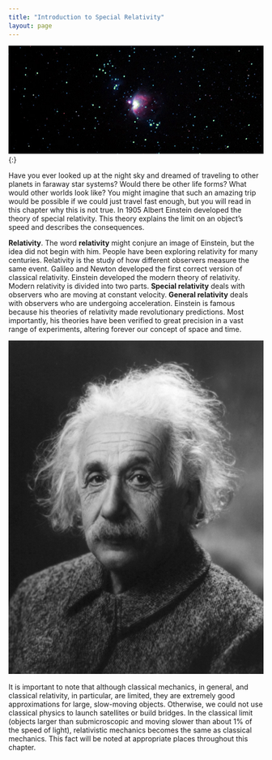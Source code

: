 ```yaml
---
title: "Introduction to Special Relativity"
layout: page
---
```







![Night sky with bright Orion Nebula cluster in the center amongst the group of stars.](../resources/Figure_29_00_01a_D.jpg "Special relativity explains why traveling to other star systems, such as these in the Orion Nebula, is unreasonable using our current level of technology. (credit: s58y, Flickr)")
{:}

Have you ever looked up at the night sky and dreamed of traveling to other
planets in faraway star systems? Would there be other life forms? What would
other worlds look like? You might imagine that such an amazing trip would be
possible if we could just travel fast enough, but you will read in this chapter
why this is not true. In 1905 Albert Einstein developed the theory of special
relativity. This theory explains the limit on an object’s speed and describes
the consequences.

**Relativity**. The word **relativity** might conjure an image of Einstein, but
the idea did not begin with him. People have been exploring relativity for many
centuries. Relativity is the study of how different observers measure the same
event. Galileo and Newton developed the first correct version of classical
relativity. Einstein developed the modern theory of relativity. Modern
relativity is divided into two parts. **Special relativity** deals with
observers who are moving at constant velocity. **General relativity** deals with
observers who are undergoing acceleration. Einstein is famous because his
theories of relativity made revolutionary predictions. Most importantly, his
theories have been verified to great precision in a vast range of experiments,
altering forever our concept of space and time.

![Black and white photograph of Albert Einstein.](../resources/Figure_29_00_02a.jpg "Many people think that Albert Einstein (1879&#x2013;1955) was the greatest physicist of the 20th century. Not only did he develop modern relativity, thus revolutionizing our concept of the universe, he also made fundamental contributions to the foundations of quantum mechanics. (credit: The Library of Congress)")

It is important to note that although classical mechanics, in general, and
classical relativity, in particular, are limited, they are extremely good
approximations for large, slow-moving objects. Otherwise, we could not use
classical physics to launch satellites or build bridges. In the classical
limit (objects larger than submicroscopic and moving slower than about 1% of the
speed of light), relativistic mechanics becomes the same as classical mechanics.
This fact will be noted at appropriate places throughout this chapter.
